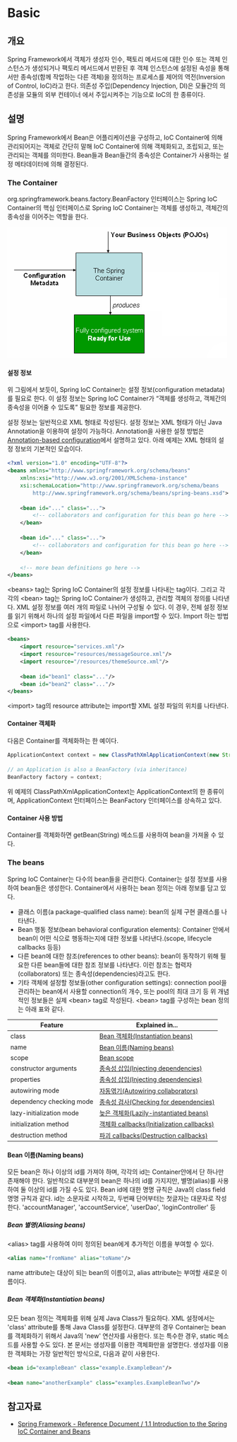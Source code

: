 # Basic

## 개요
Spring Framework에서 객체가 생성자 인수, 팩토리 메서드에 대한 인수 또는 객체 인스턴스가 생성되거나 팩토리 메서드에서 반환된 후 객체 인스턴스에 설정된 속성을 통해서만 종속성(함께 작업하는 다른 객체)을 정의하는 프로세스를 제어의 역전(Inversion of Control, IoC)라고 한다. 의존성 주입(Dependency Injection, DI)은 모듈간의 의존성을 모듈의 외부 컨테이너 에서 주입시켜주는 기능으로 IoC의 한 종류이다.

## 설명

Spring Framework에서 Bean은 어플리케이션을 구성하고, IoC Container에 의해 관리되어지는 객체로 간단히 말해 IoC Container에 의해 객체화되고, 조립되고, 또는 관리되는 객체를 의미한다.
Bean들과 Bean들간의 종속성은 Container가 사용하는 설정 메타데이터에 의해 결정된다.

### The Container

org.springframework.beans.factory.BeanFactory 인터페이스는 Spring IoC Container의 핵심 인터페이스로 Spring IoC Container는 객체를 생성하고, 객체간의 종속성을 이어주는 역할을 한다.

![img](images/container-magic.png)

#### 설정 정보
위 그림에서 보듯이, Spring IoC Container는 설정 정보(configuration metadata)를 필요로 한다. 이 설정 정보는 Spring IoC Container가 “객체를 생성하고, 객체간의 종속성을 이어줄 수 있도록” 필요한 정보를 제공한다.

설정 정보는 일반적으로 XML 형태로 작성된다. 설정 정보는 XML 형태가 아닌 Java Annotation을 이용하여 설정이 가능하다.
Annotation을 사용한 설정 방법은 [Annotation-based configuration]()에서 설명하고 있다.
아래 예제는 XML 형태의 설정 정보의 기본적인 모습이다.

```xml
<?xml version="1.0" encoding="UTF-8"?>
<beans xmlns="http://www.springframework.org/schema/beans"
    xmlns:xsi="http://www.w3.org/2001/XMLSchema-instance"
    xsi:schemaLocation="http://www.springframework.org/schema/beans
        http://www.springframework.org/schema/beans/spring-beans.xsd">
 
    <bean id="..." class="...">
        <!-- collaborators and configuration for this bean go here -->
    </bean>
 
    <bean id="..." class="...">
        <!-- collaborators and configuration for this bean go here -->
    </bean>
 
    <!-- more bean definitions go here -->
</beans>
```

\<beans> tag는 Spring IoC Container의 설정 정보를 나타내는 tag이다. 그리고 각각의 \<bean> tag는 Spring IoC Container가 생성하고, 관리할 객체의 정의를 나타낸다.
XML 설정 정보를 여러 개의 파일로 나뉘어 구성될 수 있다. 이 경우, 전체 설정 정보를 읽기 위해서 하나의 설정 파일에서 다른 파일을 import할 수 있다. Import 하는 방법으로 \<import> tag를 사용한다.

```xml
<beans>
    <import resource="services.xml"/>
    <import resource="resources/messageSource.xml"/>
    <import resource="/resources/themeSource.xml"/>
 
    <bean id="bean1" class="..."/>
    <bean id="bean2" class="..."/>
</beans>
```

\<import> tag의 resource attribute는 import할 XML 설정 파일의 위치를 나타낸다.

#### Container 객체화
다음은 Container를 객체화하는 한 예이다.

```java
ApplicationContext context = new ClassPathXmlApplicationContext(new String[] {"services.xml", "daos.xml"});
 
// an Application is also a BeanFactory (via inheritance)
BeanFactory factory = context;
```
위 예제의 ClassPathXmlApplicationContext는 ApplicationContext의 한 종류이며, ApplicationContext 인터페이스는 BeanFactory 인터페이스를 상속하고 있다.

#### Container 사용 방법
Container를 객체화하면 getBean(String) 메소드를 사용하여 bean을 가져올 수 있다.



### The beans
Spring IoC Container는 다수의 bean들을 관리한다. Container는 설정 정보를 사용하여 bean들은 생성한다. Container에서 사용하는 bean 정의는 아래 정보를 담고 있다.

- 클래스 이름(a package-qualified class name): bean의 실제 구현 클래스를 나타낸다.
- Bean 행동 정보(bean behavioral configuration elements): Container 안에서 bean이 어떤 식으로 행동하는지에 대한 정보를 나타낸다.(scope, lifecycle callbacks 등등)
- 다른 bean에 대한 참조(references to other beans): bean이 동작하기 위해 필요한 다른 bean들에 대한 참조 정보를 나타낸다. 이런 참조는 협력자(collaborators) 또는 종속성(dependencies)라고도 한다.
- 기타 객체에 설정할 정보들(other configuration settings): connection pool을 관리하는 bean에서 사용할 connection의 개수, 또는 pool의 최대 크기 등
위 개념적인 정보들은 실제 \<bean> tag로 작성된다. \<bean> tag를 구성하는 bean 정의는 아래 표와 같다.

| Feature                   | Explained in...                           |
|---------------------------|-------------------------------------------|
| class                     | [Bean 객체화(Instantiation beans)]()        |
| name                      | [Bean 이름(Naming beans)]()                  |
| scope                     | [Bean scope]()                               |
| constructor arguments     | [종속성 삽입(Injecting dependencies)]()        |
| properties                | [종속성 삽입(Injecting dependencies)]()        |
| autowiring mode           | [자동엮기(Autowiring collaborators)]()        |
| dependency checking mode  | [종속성 검사(Checking for dependencies)]()     |
| lazy-initialization mode  | [늦은 객체화(Lazily-instantiated beans)]()     |
| initialization method     | [객체화 callbacks(Initialization callbacks)]()|
| destruction method        | [파괴 callbacks(Destruction callbacks)]()    |


#### Bean 이름(Naming beans)
모든 bean은 하나 이상의 id를 가져야 하며, 각각의 id는 Container안에서 단 하나만 존재해야 한다. 일반적으로 대부분의 bean은 하나의 id를 가지지만, 별명(alias)를 사용하여 둘 이상의 id를 가질 수도 있다.
Bean id에 대한 명명 규칙은 Java의 class field 명명 규칙과 같다. id는 소문자로 시작하고, 두번째 단어부터는 첫글자는 대문자로 작성한다. 'accountManager', 'accountService', 'userDao', 'loginController' 등

##### Bean 별명(Aliasing beans)

\<alias> tag를 사용하여 이미 정의된 bean에게 추가적인 이름을 부여할 수 있다.
```xml
<alias name="fromName" alias="toName"/>
```

name attribute는 대상이 되는 bean의 이름이고, alias attribute는 부여할 새로운 이름이다.


##### Bean 객체화(Instantiation beans)
모든 bean 정의는 객체화를 위해 실제 Java Class가 필요하다.
XML 설정에서는 'class' attribute를 통해 Java Class를 설정한다. 대부분의 경우 Container는 bean를 객체화하기 위해서 Java의 'new' 연산자를 사용한다.
또는 특수한 경우, static 메소드를 사용할 수도 있다. 본 문서는 생성자를 이용한 객체화만을 설명한다.
생성자를 이용한 객체화는 가장 일반적인 방식으로, 다음과 같이 사용한다.

```xml
<bean id="exampleBean" class="example.ExampleBean"/>
 
<bean name="anotherExample" class="examples.ExampleBeanTwo"/>
```
## 참고자료
- [Spring Framework - Reference Document / 1.1 Introduction to the Spring IoC Container and Beans
](https://docs.spring.io/spring-framework/docs/5.3.27/reference/html/core.html#beans-introduction)